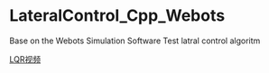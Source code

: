 # LateralControl_Cpp_Webots
Base on the Webots Simulation Software Test latral control algoritm

[LQR视频](https://www.bilibili.com/video/BV19c411h7DJ/)